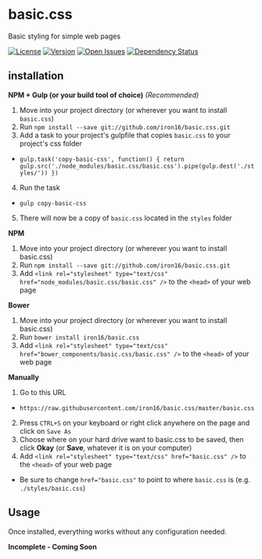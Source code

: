 basic.css
=========
Basic styling for simple web pages

[![License][license-img]][license-url] [![Version][version-img]][version-url] [![Open Issues][issues-img]][issues-url] [![Dependency Status][gemnasium-img]][gemnasium-url]

## installation

**NPM + Gulp (or your build tool of choice)** *(Recommended)*

1. Move into your project directory (or wherever you want to install `basic.css`)
2. Run `npm install --save git://github.com/iron16/basic.css.git`
3. Add a task to your project's gulpfile that copies `basic.css` to your project's css folder
  * `gulp.task('copy-basic-css', function() { return gulp.src('./node_modules/basic.css/basic.css').pipe(gulp.dest('./styles/')) })`
4. Run the task
  * `gulp copy-basic-css`
5. There will now be a copy of `basic.css` located in the `styles` folder

**NPM**

1. Move into your project directory (or wherever you want to install basic.css)
2. Run `npm install --save git://github.com/iron16/basic.css.git`
3. Add `<link rel="stylesheet" type="text/css" href="node_modules/basic.css/basic.css" />` to the `<head>` of your web page

**Bower**

1. Move into your project directory (or wherever you want to install basic.css)
2. Run `bower install iron16/basic.css`
3. Add `<link rel="stylesheet" type="text/css" href="bower_components/basic.css/basic.css" />` to the `<head>` of your web page

**Manually**

1. Go to this URL
  * `https://raw.githubusercontent.com/iron16/basic.css/master/basic.css`
2. Press `CTRL+S` on your keyboard or right click anywhere on the page and click on `Save As`
3. Choose where on your hard drive want to basic.css to be saved, then click **Okay** (or **Save**, whatever it is on your computer)
4. Add `<link rel="stylesheet" type="text/css" href="basic.css" />` to the `<head>` of your web page
  * Be sure to change `href="basic.css"` to point to where `basic.css` is (e.g. `./styles/basic.css`)

## Usage
Once installed, everything works without any configuration needed.

**Incomplete - Coming Soon**

[license-url]: https://github.com/iron16/basic.css/blob/master/LICENSE
[license-img]: http://img.shields.io/badge/License-MIT-blue.svg

[version-url]: https://github.com/iron16/basic.css/releases
[version-img]: http://img.shields.io/badge/Version-1.0.0-blue.svg

[issues-url]: https://github.com/iron16/basic.css/issues
[issues-img]: http://img.shields.io/github/issues/iron16/basic.css.svg

[gemnasium-url]: https://gemnasium.com/iron16/basic.css
[gemnasium-img]: http://img.shields.io/gemnasium/iron16/basic.css.svg
